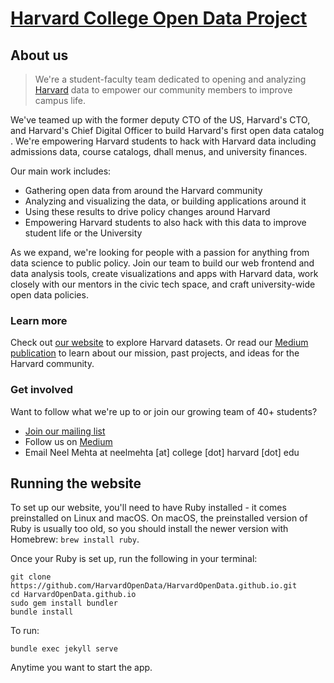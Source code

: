 # [Harvard College Open Data Project](http://harvard-open-data-project.github.io/)

## About us

> We're a student-faculty team dedicated to opening and analyzing [Harvard](https://harvard.edu) data to empower our community members to improve campus life.

We've teamed up with the former deputy CTO of the US, Harvard's CTO, and Harvard's Chief Digital Officer to build Harvard's first open data catalog​. We're empowering Harvard students to hack with Harvard data including admissions data, course catalogs, dhall menus, and university finances.​

Our main work includes:

- Gathering open data from around the Harvard community
- Analyzing and visualizing the data, or building applications around it
- Using these results to drive policy changes around Harvard
- Empowering Harvard students to also hack with this data to improve student life or the University

As we expand, we're looking for people with a passion for anything from data science to public policy. Join our team to ​build our web frontend and data analysis tools, create visualizations and apps with Harvard data, work closely with our mentors in the civic tech space, and craft university-wide open data policies.

### Learn more

Check out [our website](http://harvard-open-data-project.github.io/) to explore Harvard datasets. Or read our [Medium publication](https://medium.com/harvard-open-data-project) to learn about our mission, past projects, and ideas for the Harvard community.

### Get involved

Want to follow what we're up to or join our growing team of 40+ students?

- [Join our mailing list](https://groups.google.com/forum/#!forum/harvard-open-data)
- Follow us on [Medium](https://medium.com/harvard-open-data-project)
- Email Neel Mehta at neelmehta [at] college [dot] harvard [dot] edu

## Running the website

To set up our website, you'll need to have Ruby installed - it comes preinstalled on Linux and macOS. On macOS, the preinstalled version of Ruby is usually too old, so you should install the newer version with Homebrew: `brew install ruby`.

Once your Ruby is set up, run the following in your terminal:

```
git clone https://github.com/HarvardOpenData/HarvardOpenData.github.io.git
cd HarvardOpenData.github.io
sudo gem install bundler
bundle install
```

To run:

```
bundle exec jekyll serve
```

Anytime you want to start the app.
